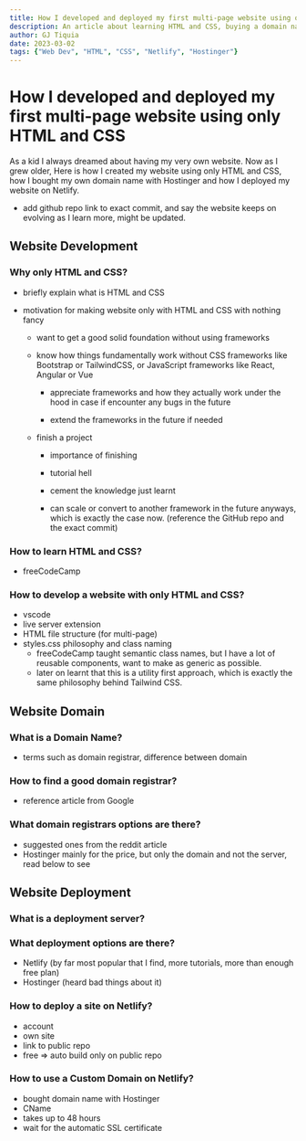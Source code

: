 ```yaml
---
title: How I developed and deployed my first multi-page website using only HTML and CSS
description: An article about learning HTML and CSS, buying a domain name from Hostinger and deploying the website on Netlify.
author: GJ Tiquia
date: 2023-03-02
tags: {"Web Dev", "HTML", "CSS", "Netlify", "Hostinger"}
---
```


# How I developed and deployed my first multi-page website using only HTML and CSS

As a kid I always dreamed about having my very own website. Now as I grew older,  Here is how I created my website using only HTML and CSS, how I bought my own domain name with Hostinger and how I deployed my website on Netlify.

- add github repo link to exact commit, and say the website keeps on evolving as I learn more, might be updated.

## Website Development

### Why only HTML and CSS?

- briefly explain what is HTML and CSS
- motivation for making website only with HTML and CSS with nothing fancy

  - want to get a good solid foundation without using frameworks

  - know how things fundamentally work without CSS frameworks like Bootstrap or TailwindCSS, or JavaScript frameworks like React, Angular or Vue

    - appreciate frameworks and how they actually work under the hood in case if encounter any bugs in the future

    - extend the frameworks in the future if needed

  - finish a project
  
    - importance of finishing

    - tutorial hell

    - cement the knowledge just learnt

    - can scale or convert to another framework in the future anyways, which is exactly the case now. (reference the GitHub repo and the exact commit)

### How to learn HTML and CSS?

- freeCodeCamp

### How to develop a website with only HTML and CSS?

- vscode
- live server extension
- HTML file structure (for multi-page)
- styles.css philosophy and class naming
  - freeCodeCamp taught semantic class names, but I have a lot of reusable components, want to make as generic as possible.
  - later on learnt that this is a utility first approach, which is exactly the same philosophy behind Tailwind CSS. 

## Website Domain

### What is a Domain Name?

- terms such as domain registrar, difference between domain 

### How to find a good domain registrar?

- reference article from Google

### What domain registrars options are there?

- suggested ones from the reddit article
- Hostinger mainly for the price, but only the domain and not the server, read below to see

## Website Deployment

### What is a deployment server?

### What deployment options are there?

- Netlify (by far most popular that I find, more tutorials, more than enough free plan)
- Hostinger (heard bad things about it)

### How to deploy a site on Netlify?

- account
- own site
- link to public repo
- free => auto build only on public repo

### How to use a Custom Domain on Netlify?

- bought domain name with Hostinger
- CName
- takes up to 48 hours
- wait for the automatic SSL certificate